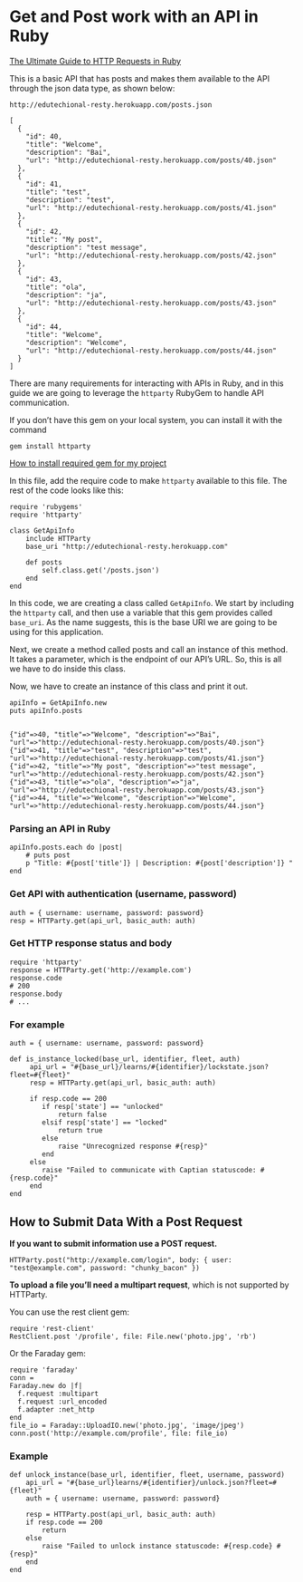 # Get and Post work with an API in Ruby

[The Ultimate Guide to HTTP Requests in Ruby](https://www.rubyguides.com/2018/08/ruby-http-request/)

This is a basic API that has posts and makes them available to the API through the json data type, as shown below:

```
http://edutechional-resty.herokuapp.com/posts.json
```

```
[
  {
    "id": 40,
    "title": "Welcome",
    "description": "Bai",
    "url": "http://edutechional-resty.herokuapp.com/posts/40.json"
  },
  {
    "id": 41,
    "title": "test",
    "description": "test",
    "url": "http://edutechional-resty.herokuapp.com/posts/41.json"
  },
  {
    "id": 42,
    "title": "My post",
    "description": "test message",
    "url": "http://edutechional-resty.herokuapp.com/posts/42.json"
  },
  {
    "id": 43,
    "title": "ola",
    "description": "ja",
    "url": "http://edutechional-resty.herokuapp.com/posts/43.json"
  },
  {
    "id": 44,
    "title": "Welcome",
    "description": "Welcome",
    "url": "http://edutechional-resty.herokuapp.com/posts/44.json"
  }
]
```

There are many requirements for interacting with APIs in Ruby, and in this guide we are going to leverage the `httparty` RubyGem to handle API communication. 

If you don’t have this gem on your local system, you can install it with the command 

`gem install httparty`

[How to install required gem for my project](0Required_module.md)

In this file, add the require code to make `httparty` available to this file. The rest of the code looks like this:

```
require 'rubygems'
require 'httparty'

class GetApiInfo
	include HTTParty
	base_uri "http://edutechional-resty.herokuapp.com"

	def posts
		self.class.get('/posts.json')
	end
end
```

In this code, we are creating a class called `GetApiInfo`. We start by including the `httparty` call, and then use a variable that this gem provides called `base_uri`. As the name suggests, this is the base URI we are going to be using for this application.

Next, we create a method called posts and call an instance of this method. It takes a parameter, which is the endpoint of our API’s URL. So, this is all we have to do inside this class.

Now, we have to create an instance of this class and print it out.

```
apiInfo = GetApiInfo.new
puts apiInfo.posts


{"id"=>40, "title"=>"Welcome", "description"=>"Bai", "url"=>"http://edutechional-resty.herokuapp.com/posts/40.json"}
{"id"=>41, "title"=>"test", "description"=>"test", "url"=>"http://edutechional-resty.herokuapp.com/posts/41.json"}
{"id"=>42, "title"=>"My post", "description"=>"test message", "url"=>"http://edutechional-resty.herokuapp.com/posts/42.json"}
{"id"=>43, "title"=>"ola", "description"=>"ja", "url"=>"http://edutechional-resty.herokuapp.com/posts/43.json"}
{"id"=>44, "title"=>"Welcome", "description"=>"Welcome", "url"=>"http://edutechional-resty.herokuapp.com/posts/44.json"}
```

### Parsing an API in Ruby

```
apiInfo.posts.each do |post|
	# puts post
	p "Title: #{post['title']} | Description: #{post['description']} "
end
```

### Get API with authentication (username, password)

```
auth = { username: username, password: password}
resp = HTTParty.get(api_url, basic_auth: auth)
```


### Get HTTP response status and body

```
require 'httparty'
response = HTTParty.get('http://example.com')
response.code
# 200
response.body
# ...
```

### For example


```
auth = { username: username, password: password}

def is_instance_locked(base_url, identifier, fleet, auth)
	 api_url = "#{base_url}/learns/#{identifier}/lockstate.json?fleet=#{fleet}"
	 resp = HTTParty.get(api_url, basic_auth: auth)
     
     if resp.code == 200
     	if resp['state'] == "unlocked"
     		return false
     	elsif resp['state'] == "locked"
     		return true
     	else
     		raise "Unrecognized response #{resp}"
     	end
     else
     	raise "Failed to communicate with Captian statuscode: #{resp.code}" 
     end
end
```

## How to Submit Data With a Post Request


**If you want to submit information use a POST request.**

```
HTTParty.post("http://example.com/login", body: { user: "test@example.com", password: "chunky_bacon" })
```

**To upload a file you’ll need a multipart request**, which is not supported by HTTParty.

You can use the rest client gem:

```
require 'rest-client'
RestClient.post '/profile', file: File.new('photo.jpg', 'rb')
```

Or the Faraday gem:

```
require 'faraday'
conn =
Faraday.new do |f|
  f.request :multipart
  f.request :url_encoded
  f.adapter :net_http
end
file_io = Faraday::UploadIO.new('photo.jpg', 'image/jpeg')
conn.post('http://example.com/profile', file: file_io)
```

### Example

```
def unlock_instance(base_url, identifier, fleet, username, password)
	api_url = "#{base_url}learns/#{identifier}/unlock.json?fleet=#{fleet}"
	auth = { username: username, password: password}
			
	resp = HTTParty.post(api_url, basic_auth: auth)
	if resp.code == 200
		return
	else
		raise "Failed to unlock instance statuscode: #{resp.code} #{resp}"
	end
end
```